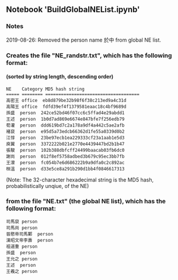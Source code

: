 ## Notebook 'BuildGlobalNEList.ipynb' 

### Notes
2019-08-26: Removed the person name 於中 from global NE list.

### Creates the file "NE_randstr.txt", which has the following format:
#### (sorted by string length, descending order)

    NE    Category MD5 hash string
    ===== ======== ====================================
    高密王	office	eb8d879be32b98f6f38c213ed9a4c31d
    高陽王	office	fdfd39ef4f1379581eaac18c4bf9689d
    孫盛	person	242ce52bd46f07cc6c5ffad4e29abdd1
    王述	person	1b0d7ad869e6674e847bfe7f256edb79
    荀灌	person	ddd619bd7c2a178a9df4a442c5ae2afb
    褚裒	person	e95d5a73edcb66362d1fe55a0339d0b2
    江惇	person	23be97ecb1ea229333cf23a1aab1e5d3
    庾翼	person	3372222b021e2770e4439447bd2b1b47
    張駿	person	102b388dbfcff24499baacab03fb6dc0
    謝尚	person	012f8ef5758adbed3b679c95ec3bb7fb
    王濛	person	fc054b7e6d686222b9a9dfa0c2c892ac
    桓溫	person	d33e5ce8a291b290d1bb4f0846617313
(Note: The 32-character hexadecimal string is the MD5 hash, probabilistically unqiue, of the NE)

### from the file "NE.txt" (the global NE list), which has the following format:

    司馬裒	person
    司馬尚	person
    晉愍帝司馬鄴	person
    漢昭文帝李壽	person
    祖道重	person
    孫盛	person
    王允之	person
    王述	person
    王羲之	person
